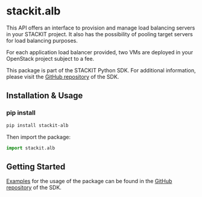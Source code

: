 # stackit.alb
This API offers an interface to provision and manage load balancing servers in your STACKIT project. It also has the possibility of pooling target servers for load balancing purposes.

For each application load balancer provided, two VMs are deployed in your OpenStack project subject to a fee.


This package is part of the STACKIT Python SDK. For additional information, please visit the [GitHub repository](https://github.com/stackitcloud/stackit-sdk-python) of the SDK.


## Installation & Usage
### pip install

```sh
pip install stackit-alb
```

Then import the package:
```python
import stackit.alb
```

## Getting Started

[Examples](https://github.com/stackitcloud/stackit-sdk-python/tree/main/examples) for the usage of the package can be found in the [GitHub repository](https://github.com/stackitcloud/stackit-sdk-python) of the SDK.